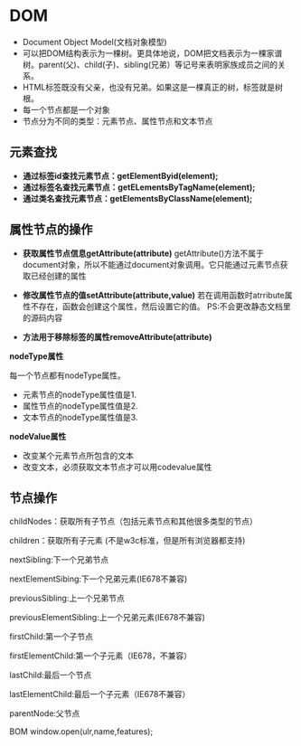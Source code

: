 # DOM #

- Document Object Model(文档对象模型)
- 可以把DOM结构表示为一棵树。更具体地说，DOM把文档表示为一棵家谱树。parent(父)、child(子)、sibling(兄弟）等记号来表明家族成员之间的关系。
- HTML标签既没有父亲，也没有兄弟。如果这是一棵真正的树，<HTML>标签就是树根。
- 每一个节点都是一个对象
- 节点分为不同的类型：元素节点、属性节点和文本节点


## 元素查找 ##
- **通过标签id查找元素节点：getElementByid(element);**
- **通过标签名查找元素节点：getELementsByTagName(element);**
- **通过类名查找元素节点：getElementsByClassName(element);**



## 属性节点的操作 ##



- **获取属性节点信息getAttribute(attribute)**
getAttribute()方法不属于document对象，所以不能通过document对象调用。它只能通过元素节点获取已经创建的属性

- **修改属性节点的值setAttribute(attribute,value)**
若在调用函数时atrribute属性不存在，函数会创建这个属性，然后设置它的值。
PS:不会更改静态文档里的源码内容

- **方法用于移除标签的属性removeAttribute(attribute)**




**nodeType属性**

每一个节点都有nodeType属性。

- 元素节点的nodeType属性值是1.
- 属性节点的nodeType属性值是2.
- 文本节点的nodeType属性值是3.


**nodeValue属性**

- 改变某个元素节点所包含的文本
- 改变文本，必须获取文本节点才可以用codevalue属性 





## 节点操作 ##

childNodes：获取所有子节点（包括元素节点和其他很多类型的节点）

children：获取所有子元素    (不是w3c标准，但是所有浏览器都支持)

nextSibling:下一个兄弟节点

nextElementSibing:下一个兄弟元素(IE678不兼容)

previousSibling:上一个兄弟节点

previousElementSibling:上一个兄弟元素(IE678不兼容)

firstChild:第一个子节点

firstElementChild:第一个子元素（IE678，不兼容）

lastChild:最后一个节点

lastElementChild:最后一个子元素（IE678不兼容）


parentNode:父节点  





BOM
window.open(ulr,name,features);